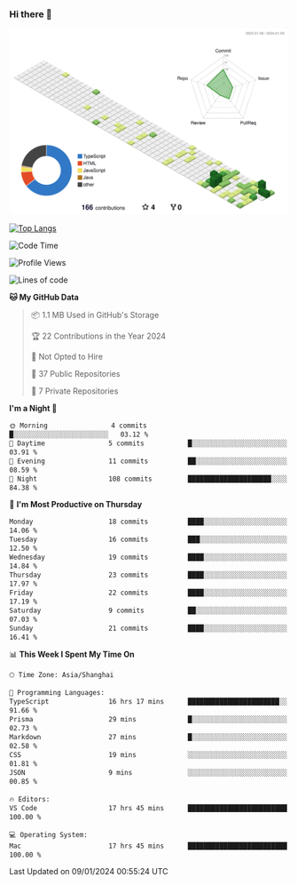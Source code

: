 ### Hi there 👋

![](./profile-3d-contrib/profile-green-animate.svg)

 

[![Top Langs](https://github-readme-stats.vercel.app/api/top-langs/?username=tonyljx)](https://github.com/anuraghazra/github-readme-stats)


 

<!--START_SECTION:waka-->
![Code Time](http://img.shields.io/badge/Code%20Time-98%20hrs%2030%20mins-blue)

![Profile Views](http://img.shields.io/badge/Profile%20Views-14-blue)

![Lines of code](https://img.shields.io/badge/From%20Hello%20World%20I%27ve%20Written-243.3%20thousand%20lines%20of%20code-blue)

**🐱 My GitHub Data** 

> 📦 1.1 MB Used in GitHub's Storage 
 > 
> 🏆 22 Contributions in the Year 2024
 > 
> 🚫 Not Opted to Hire
 > 
> 📜 37 Public Repositories 
 > 
> 🔑 7 Private Repositories 
 > 
**I'm a Night 🦉** 

```text
🌞 Morning                4 commits           █░░░░░░░░░░░░░░░░░░░░░░░░   03.12 % 
🌆 Daytime                5 commits           █░░░░░░░░░░░░░░░░░░░░░░░░   03.91 % 
🌃 Evening                11 commits          ██░░░░░░░░░░░░░░░░░░░░░░░   08.59 % 
🌙 Night                  108 commits         █████████████████████░░░░   84.38 % 
```
📅 **I'm Most Productive on Thursday** 

```text
Monday                   18 commits          ████░░░░░░░░░░░░░░░░░░░░░   14.06 % 
Tuesday                  16 commits          ███░░░░░░░░░░░░░░░░░░░░░░   12.50 % 
Wednesday                19 commits          ████░░░░░░░░░░░░░░░░░░░░░   14.84 % 
Thursday                 23 commits          ████░░░░░░░░░░░░░░░░░░░░░   17.97 % 
Friday                   22 commits          ████░░░░░░░░░░░░░░░░░░░░░   17.19 % 
Saturday                 9 commits           ██░░░░░░░░░░░░░░░░░░░░░░░   07.03 % 
Sunday                   21 commits          ████░░░░░░░░░░░░░░░░░░░░░   16.41 % 
```


📊 **This Week I Spent My Time On** 

```text
🕑︎ Time Zone: Asia/Shanghai

💬 Programming Languages: 
TypeScript               16 hrs 17 mins      ███████████████████████░░   91.66 % 
Prisma                   29 mins             █░░░░░░░░░░░░░░░░░░░░░░░░   02.73 % 
Markdown                 27 mins             █░░░░░░░░░░░░░░░░░░░░░░░░   02.58 % 
CSS                      19 mins             ░░░░░░░░░░░░░░░░░░░░░░░░░   01.81 % 
JSON                     9 mins              ░░░░░░░░░░░░░░░░░░░░░░░░░   00.85 % 

🔥 Editors: 
VS Code                  17 hrs 45 mins      █████████████████████████   100.00 % 

💻 Operating System: 
Mac                      17 hrs 45 mins      █████████████████████████   100.00 % 
```


 Last Updated on 09/01/2024 00:55:24 UTC
<!--END_SECTION:waka-->
